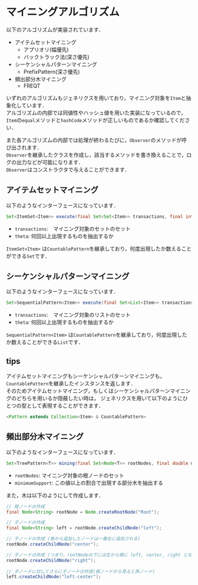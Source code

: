 # マイニングアルゴリズム
以下のアルゴリズムが実装されています．
- アイテムセットマイニング
    - アプリオリ(幅優先)
    - バックトラック法(深さ優先)
- シーケンシャルパターンマイニング
    - PrefixPattern(深さ優先)
- 頻出部分木マイニング
    - FREQT

いずれのアルゴリズムもジェネリクスを用いており，マイニング対象を`Item`と抽象化しています．  
アルゴリズムの内部では同値性やハッシュ値を用いた実装になっているので，`Item`の`equal`メソッドと`hashCode`メソッドが正しいものであるか確認してください．  

また各アルゴリズムの内部では処理が終わるたびに，`Observer`のメソッドが呼び出されます．  
`Observer`を継承したクラスを作成し，該当するメソッドを書き換えることで，ログの出力などが可能になります．  
`Observer`はコンストラクタで与えることができます．

## アイテムセットマイニング
以下のようなインターフェースになっています．

 ```java
Set<ItemSet<Item>> execute(final Set<Set<Item>> transactions, final int theta);
```

- `transactions`:　マイニング対象のセットのセット
- `theta`: 何回以上出現するものを抽出するか

`ItemSet<Item>` は`CountablePattern`を継承しており，何度出現したか数えることができる`Set`です．


## シーケンシャルパターンマイニング
以下のようなインターフェースになっています．

 ```java
Set<SequentialPattern<Item>> execute(final Set<List<Item>> transactions, final int theta);
```

- `transactions`:　マイニング対象のリストのセット
- `theta`: 何回以上出現するものを抽出するか

`SequentialPattern<Item>` は`CountablePattern`を継承しており，何度出現したか数えることができる`List`です．

## tips
アイテムセットマイニングもシーケンシャルパターンマイニングも，`CountablePattern`を継承したインスタンスを返します．  
そのためアイテムセットマイニング，もしくはシーケンシャルパターンマイニングのどちらを用いるか隠蔽したい時は，
ジェネリクスを用いて以下のようにひとつの型として表現することができます．

```Java
<Pattern extends Collection<Item> & CountablePattern> 
```

## 頻出部分木マイニング
以下のようなインターフェースになっています．
```Java
Set<TreePattern<T>> mining(final Set<Node<T>> rootNodes, final double minimumSupport);
```

- `rootNodes`: マイニング対象の根ノードのセット
- `minimumSupport`: この値以上の割合で出現する部分木を抽出する

また，木は以下のようにして作成します．

```java
// 根ノードの作成
final Node<String> rootNode = Node.createRootNode("Root");

// 子ノードの作成
final Node<String> left = rootNode.createChildNode("left");

// 子ノードの作成 (後から追加したノードは一番右に追加される)
rootNode.createChildNode("center");

// 子ノードの作成 (つまり，rootNodeの下には左から順に left, center, right となっている)
rootNode.createChildNode("right");
    
// 子ノードに対してさらに子ノードの作成(根ノードから見ると孫ノード)
left.createChildNode("left-center");
```